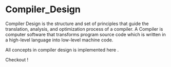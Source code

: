 # Compiler_Design

Compiler Design is the structure and set of principles that guide the translation, analysis, and optimization process of a compiler. A Compiler is computer software that transforms program source code which is written in a high-level language into low-level machine code.

All concepts in compiler design is implemented here .

Checkout !
